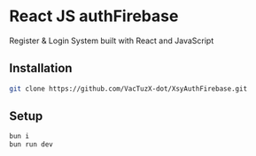 # React JS authFirebase

Register & Login System built with React and JavaScript

## Installation

```bash
git clone https://github.com/VacTuzX-dot/XsyAuthFirebase.git
```

## Setup

```bash
bun i
bun run dev
```
